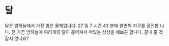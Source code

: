 # 달

달은 밤하늘에서 가장 밝은 물체입니다. 27 일 7 시간 43 분에 한번씩 지구를 공전합
니다. 전 가끔 밤하늘에 여러개의 달이 흩어져서 떠있는 상상을 해보곤 합니다. 끝내
줄 것 같지 않나요?
